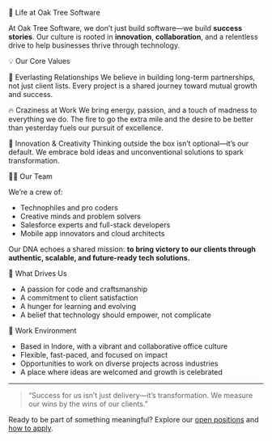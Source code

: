 🌟 Life at Oak Tree Software

At Oak Tree Software, we don’t just build software—we build **success stories**. Our culture is rooted in **innovation**, **collaboration**, and a relentless drive to help businesses thrive through technology.

💡 Our Core Values

🔗 Everlasting Relationships
We believe in building long-term partnerships, not just client lists. Every project is a shared journey toward mutual growth and success.

🔥 Craziness at Work
We bring energy, passion, and a touch of madness to everything we do. The fire to go the extra mile and the desire to be better than yesterday fuels our pursuit of excellence.

🎨 Innovation & Creativity
Thinking outside the box isn’t optional—it’s our default. We embrace bold ideas and unconventional solutions to spark transformation.

👨‍💻 Our Team

We’re a crew of:
- Technophiles and pro coders
- Creative minds and problem solvers
- Salesforce experts and full-stack developers
- Mobile app innovators and cloud architects

Our DNA echoes a shared mission: **to bring victory to our clients through authentic, scalable, and future-ready tech solutions.**

🚀 What Drives Us

- A passion for code and craftsmanship
- A commitment to client satisfaction
- A hunger for learning and evolving
- A belief that technology should empower, not complicate

🏢 Work Environment

- Based in Indore, with a vibrant and collaborative office culture
- Flexible, fast-paced, and focused on impact
- Opportunities to work on diverse projects across industries
- A place where ideas are welcomed and growth is celebrated

---

> “Success for us isn’t just delivery—it’s transformation. We measure our wins by the wins of our clients.”

Ready to be part of something meaningful? Explore our [open positions](../open-positions/) and [how to apply](../how-to-apply.md).
